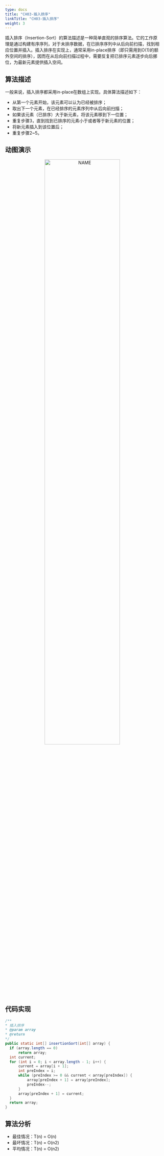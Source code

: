 ```yaml
---
type: docs
title: "CH03-插入排序"
linkTitle: "CH03-插入排序"
weight: 3
---
```


插入排序（Insertion-Sort）的算法描述是一种简单直观的排序算法。它的工作原理是通过构建有序序列，对于未排序数据，在已排序序列中从后向前扫描，找到相应位置并插入。插入排序在实现上，通常采用in-place排序（即只需用到O(1)的额外空间的排序），因而在从后向前扫描过程中，需要反复把已排序元素逐步向后挪位，为最新元素提供插入空间。

## 算法描述

一般来说，插入排序都采用in-place在数组上实现。具体算法描述如下：

- 从第一个元素开始，该元素可以认为已经被排序；
- 取出下一个元素，在已经排序的元素序列中从后向前扫描；
- 如果该元素（已排序）大于新元素，将该元素移到下一位置；
- 重复步骤3，直到找到已排序的元素小于或者等于新元素的位置；
- 将新元素插入到该位置后；
- 重复步骤2~5。

## 动图演示

<div align="center"> <img src="https://infi-img.oss-cn-hangzhou.aliyuncs.com/img/849589-20171015225645277-1151100000.gif" style="display:block;width:70%;" alt="NAME" align=center /> </div>

## 代码实现

```java
/**
* 插入排序
* @param array
* @return
*/
public static int[] insertionSort(int[] array) {
  if (array.length == 0)
      return array;
  int current;
  for (int i = 0; i < array.length - 1; i++) {
      current = array[i + 1];
      int preIndex = i;
      while (preIndex >= 0 && current < array[preIndex]) {
          array[preIndex + 1] = array[preIndex];
          preIndex--;
      }
      array[preIndex + 1] = current;
  }
  return array;
}
```

## 算法分析

- 最佳情况：T(n) = O(n)   
- 最坏情况：T(n) = O(n2)   
- 平均情况：T(n) = O(n2)